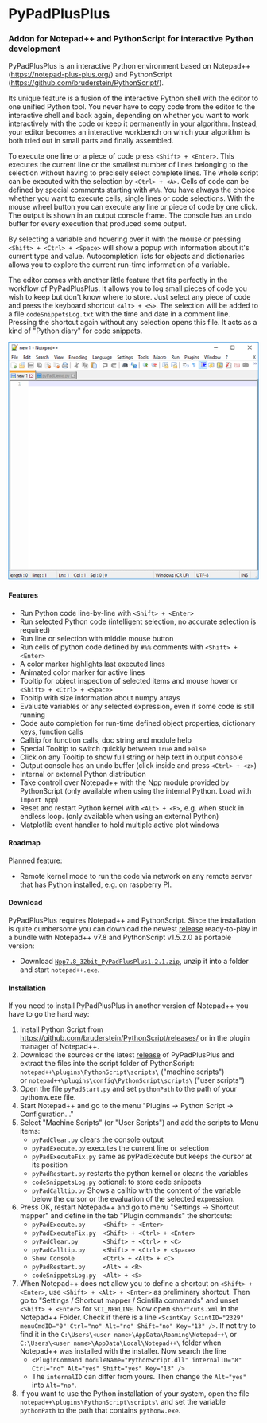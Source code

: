 # PyPadPlusPlus
### Addon for Notepad++ and PythonScript for interactive Python development

PyPadPlusPlus is an interactive Python environment based on Notepad++ (https://notepad-plus-plus.org/) and PythonScript (https://github.com/bruderstein/PythonScript/).

Its unique feature is a fusion of the interactive Python shell with the editor to one unified Python tool. You never have to copy code from the editor to the interactive shell and back again, depending on whether you want to work interactively with the code or keep it permanently in your algorithm. Instead, your editor becomes an interactive workbench on which your algorithm is both tried out in small parts and finally assembled.

To execute one line or a piece of code press `<Shift> + <Enter>`. This executes the current line or the smallest number of lines belonging to the selection without having to precisely select complete lines. The whole script can be executed with the selection by `<Ctrl> + <A>`. Cells of code can be defined by special comments starting with `#%%`. You have always the choice whether you want to execute cells, single lines or code selections. With the mouse wheel button you can execute any line or piece of code by one click. The output is shown in an output console frame. The console has an undo buffer for every execution that produced some output.

By selecting a variable and hovering over it with the mouse or pressing `<Shift> + <Ctrl> + <Space>` will show a popup with information about it's current type and value. Autocompletion lists for objects and dictionaries allows you to explore the current run-time information of a variable.

The editor comes with another little feature that fits perfectly in the workflow of PyPadPlusPlus. It allows you to log small pieces of code you wish to keep but don't know where to store. Just select any piece of code and press the keyboard shortcut `<Alt> + <S>`. The selection will be added to a file `codeSnippetsLog.txt` with the time and date in a comment line. Pressing the shortcut again without any selection opens this file. It acts as a kind of "Python diary" for code snippets.

  <img src="https://raw.githubusercontent.com/bitagoras/PyPadPlusPlus/master/demo/pyPadDemo.gif">  

#### Features

* Run Python code line-by-line with `<Shift> + <Enter>`
* Run selected Python code (intelligent selection, no accurate selection is required)
* Run line or selection with middle mouse button
* Run cells of python code defined by `#%%` comments with `<Shift> + <Enter>`
* A color marker highlights last executed lines
* Animated color marker for active lines
* Tooltip for object inspection of selected items and mouse hover or `<Shift> + <Ctrl> + <Space>`
* Tooltip with size information about numpy arrays
* Evaluate variables or any selected expression, even if some code is still running
* Code auto completion for run-time defined object properties, dictionary keys, function calls
* Calltip for function calls, doc string and module help
* Special Tooltip to switch quickly between `True` and `False`
* Click on any Tooltip to show full string or help text in output console
* Output console has an undo buffer (click inside and press `<Ctrl> + <z>`)
* Internal or external Python distribution
* Take controll over Notepad++ with the Npp module provided by PythonScript (only available when using the internal Python. Load with `import Npp`)
* Reset and restart Python kernel with `<Alt> + <R>`, e.g. when stuck in endless loop. (only available when using an external Python)
* Matplotlib event handler to hold multiple active plot windows

#### Roadmap
Planned feature:
* Remote kernel mode to run the code via network on any remote server that has Python installed, e.g. on raspberry PI.

#### Download

PyPadPlusPlus requires Notepad++ and PythonScript. Since the installation is quite cumbersome you can download the newest [release](https://github.com/bitagoras/PyPadPlusPlus/releases) ready-to-play in a bundle with Notepad++ v7.8 and PythonScript v1.5.2.0 as portable version:
* Download [`Npp7.8_32bit_PyPadPlusPlus1.2.1.zip`](https://github.com/bitagoras/PyPadPlusPlus/releases/download/1.2.1/Npp7.8_32bit_PyPadPlusPlus1.2.1.zip), unzip it into a folder and start `notepad++.exe`.

#### Installation

If you need to install PyPadPlusPlus in another version of Notepad++ you have to go the hard way:

1. Install Python Script from https://github.com/bruderstein/PythonScript/releases/ or in the plugin manager of Notepad++.
2. Download the sources or the latest [release](https://github.com/bitagoras/PyPadPlusPlus/releases) of PyPadPlusPlus and extract the files into the script folder of PythonScript:
  <br>`notepad++\plugins\PythonScript\scripts\` ("machine scripts")
  <br>or `notepad++\plugins\config\PythonScript\scripts\` ("user scripts")
3. Open the file `pyPadStart.py` and set `pythonPath` to the path of your pythonw.exe file.
4. Start Notepad++ and go to the menu "Plugins → Python Script → Configuration..."
5. Select "Machine Scripts" (or "User Scripts") and add the scripts to Menu items:
    * `pyPadClear.py` clears the console output
    * `pyPadExecute.py` executes the current line or selection
    * `pyPadExecuteFix.py` same as pyPadExecute but keeps the cursor at its position
    * `pyPadRestart.py`  restarts the python kernel or cleans the variables
    * `codeSnippetsLog.py`  optional: to store code snippets
    * `pyPadCalltip.py`     Shows a calltip with the content of the variable below the cursor or the evaluation of the selected expression.
6. Press OK, restart Notepad++ and go to menu "Settings → Shortcut mapper" and define in the tab "Plugin commands" the shortcuts:
    * `pyPadExecute.py     <Shift> + <Enter>`
    * `pyPadExecuteFix.py  <Shift> + <Ctrl> + <Enter>`
    * `pyPadClear.py       <Shift> + <Ctrl> + <C>`
    * `pyPadCalltip.py     <Shift> + <Ctrl> + <Space>`
    * `Show Console        <Ctrl> + <Alt> + <C>`
    * `pyPadRestart.py     <Alt> + <R>`
    * `codeSnippetsLog.py  <Alt> + <S>`
7. When Notepad++ does not allow you to define a shortcut on `<Shift> + <Enter>`, use `<Shift> + <Alt> + <Enter>` as preliminary shortcut. Then go to "Settings / Shortcut mapper / Scintilla commands" and unset `<Shift> + <Enter>` for `SCI_NEWLINE`. Now open `shortcuts.xml` in the Notepad++ Folder. Check if there is a line `<ScintKey ScintID="2329" menuCmdID="0" Ctrl="no" Alt="no" Shift="no" Key="13" />`. If not try to find it in the `C:\Users\<user name>\AppData\Roaming\Notepad++\` or  `C:\Users\<user name>\AppData\Local\Notepad++\` folder when Notepad++ was installed with the installer. Now search the line
    * `<PluginCommand moduleName="PythonScript.dll" internalID="8" Ctrl="no" Alt="yes" Shift="yes" Key="13" />`
    * The `internalID` can differ from yours. Then change the `Alt="yes"` into `Alt="no"`. 
8. If you want to use the Python installation of your system, open the file 
  `notepad++\plugins\PythonScript\scripts\` and set the variable `pythonPath` to the path that contains `pythonw.exe`.
